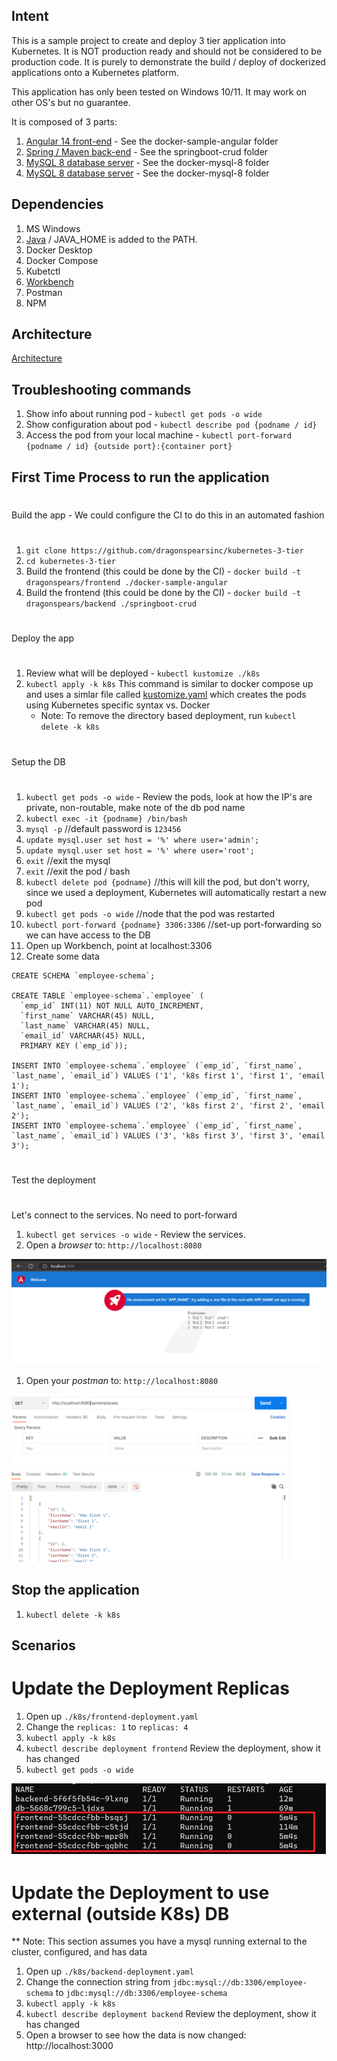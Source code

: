 ## Intent

This is a sample project to create and deploy 3 tier application into Kubernetes.  It is NOT production ready and should not be considered to be production code. It is purely to demonstrate the build / deploy of dockerized applications onto a Kubernetes platform.  

This application has only been tested on Windows 10/11.  It may work on other OS's but no guarantee.  

It is composed of 3 parts:

1. [Angular 14 front-end](docker-sample-angular) - See the docker-sample-angular folder
2. [Spring / Maven back-end](springboot-crud) - See the springboot-crud folder
3. [MySQL 8 database server](docker-mysql-8) - See the docker-mysql-8 folder
4. [MySQL 8 database server](docker-mysql-8) - See the docker-mysql-8 folder


## Dependencies

1. MS Windows
1. [Java](https://access.redhat.com/jbossnetwork/restricted/softwareDetail.html?softwareId=104805&product=core.service.openjdk&version=17.0.5&downloadType=distributions) / JAVA_HOME is added to the PATH.
1. Docker Desktop
1. Docker Compose
1. Kubetctl
1. [Workbench](https://www.mysql.com/products/workbench/)
1. Postman
1. NPM

## Architecture
[Architecture](assets/architecture.png)

## Troubleshooting commands
1.  Show info about running pod - `kubectl get pods -o wide`
1.  Show configuration about pod - `kubectl describe pod {podname / id}`
1.  Access the pod from your local machine - `kubectl port-forward {podname / id} {outside port}:{container port}` 



## First Time Process to run the application

#
Build the app - We could configure the CI to do this in an automated fashion
#
1. `git clone https://github.com/dragonspearsinc/kubernetes-3-tier`
1. `cd kubernetes-3-tier`
1. Build the frontend (this could be done by the CI) - `docker build -t dragonspears/frontend ./docker-sample-angular`
1. Build the frontend (this could be done by the CI) - `docker build -t dragonspears/backend ./springboot-crud`

#
Deploy the app
#
1. Review what will be deployed - `kubectl kustomize ./k8s`
1. `kubectl apply -k k8s` This command is similar to docker compose up and uses a simlar file called [kustomize.yaml](k8s/kustomization.yaml) which creates the pods using Kubernetes specific syntax vs. Docker
    - Note:  To remove the directory based deployment, run `kubectl delete -k k8s`

#
Setup the DB
#
1. `kubectl get pods -o wide` - Review the pods, look at how the IP's are private, non-routable, make note of the db pod name
1. `kubectl exec -it {podname} /bin/bash` 
1. `mysql -p`  //default password is `123456`
1. `update mysql.user set host = '%' where user='admin';`
1. `update mysql.user set host = '%' where user='root';`
1. `exit`  //exit the mysql
1. `exit` //exit the pod / bash
1. `kubectl delete pod {podname}`  //this will kill the pod, but don't worry, since we used a deployment, Kubernetes will automatically restart a new pod
1. `kubectl get pods -o wide` //node that the pod was restarted
1. `kubectl port-forward {podname} 3306:3306` //set-up port-forwarding so we can have access to the DB
1. Open up Workbench, point at localhost:3306
1. Create some data
```
CREATE SCHEMA `employee-schema`;

CREATE TABLE `employee-schema`.`employee` (
  `emp_id` INT(11) NOT NULL AUTO_INCREMENT,
  `first_name` VARCHAR(45) NULL,
  `last_name` VARCHAR(45) NULL,
  `email_id` VARCHAR(45) NULL,
  PRIMARY KEY (`emp_id`));

INSERT INTO `employee-schema`.`employee` (`emp_id`, `first_name`, `last_name`, `email_id`) VALUES ('1', 'k8s first 1', 'first 1', 'email 1');
INSERT INTO `employee-schema`.`employee` (`emp_id`, `first_name`, `last_name`, `email_id`) VALUES ('2', 'k8s first 2', 'first 2', 'email 2');
INSERT INTO `employee-schema`.`employee` (`emp_id`, `first_name`, `last_name`, `email_id`) VALUES ('3', 'k8s first 3', 'first 3', 'email 3');
```
#
Test the deployment
#

Let's connect to the services.  No need to port-forward
1. `kubectl get services -o wide` - Review the services.
1. Open a *browser* to: `http://localhost:8080`

![Browser](./support/Browser%203000.png)
1. Open your *postman* to: `http://localhost:8080`

![Postman](./support/Postman%20Image%208080.png)

## Stop the application

1. `kubectl delete -k k8s`

## Scenarios

# Update the Deployment Replicas

1. Open up `./k8s/frontend-deployment.yaml`
1. Change the `replicas: 1` to `replicas: 4`
1. `kubectl apply -k k8s`
1. `kubectl describe deployment frontend` Review the deployment, show it has changed
1. `kubectl get pods -o wide`

![Replicas](./support/Replicas.png)

# Update the Deployment to use external (outside K8s) DB

** Note:  This section assumes you have a mysql running external to the cluster, configured, and has data

1. Open up `./k8s/backend-deployment.yaml`
1. Change the connection string from `jdbc:mysql://db:3306/employee-schema` to `jdbc:mysql://db:3306/employee-schema`
1. `kubectl apply -k k8s`
1. `kubectl describe deployment backend` Review the deployment, show it has changed
1. Open a browser to see how the data is now changed: http://localhost:3000
